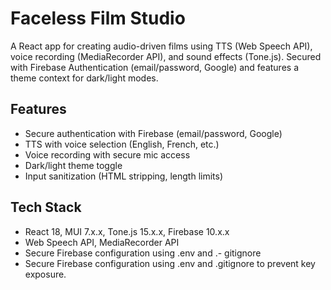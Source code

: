 # Faceless Film Studio

A React app for creating audio-driven films using TTS (Web Speech API), voice recording (MediaRecorder API), and sound effects (Tone.js). Secured with Firebase Authentication (email/password, Google) and features a theme context for dark/light modes.

## Features

- Secure authentication with Firebase (email/password, Google)
- TTS with voice selection (English, French, etc.)
- Voice recording with secure mic access
- Dark/light theme toggle
- Input sanitization (HTML stripping, length limits)

## Tech Stack

- React 18, MUI 7.x.x, Tone.js 15.x.x, Firebase 10.x.x
- Web Speech API, MediaRecorder API
- Secure Firebase configuration using .env and .- gitignore
- Secure Firebase configuration using .env and .gitignore to prevent key exposure.
